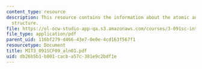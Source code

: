 ```yaml
---
content_type: resource
description: This resource contains the information about the atomic and electronic
  structure.
file: https://ol-ocw-studio-app-qa.s3.amazonaws.com/courses/3-091sc-introduction-to-solid-state-chemistry-fall-2010/db26b5b1b801cacba57c381e9c2bdf1e_MIT3_091SCF09_aln01.pdf
file_type: application/pdf
parent_uid: 116bf279-d466-43e7-0e0e-4cd163f567f1
resourcetype: Document
title: MIT3_091SCF09_aln01.pdf
uid: db26b5b1-b801-cacb-a57c-381e9c2bdf1e
---
```


